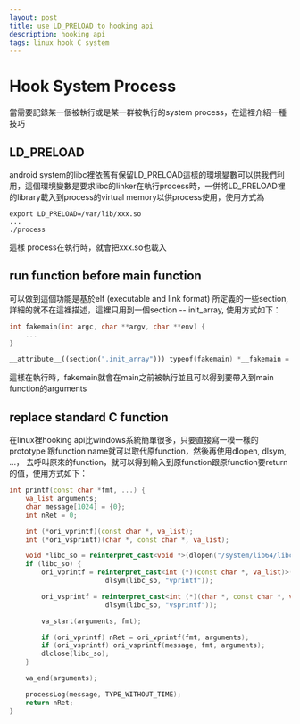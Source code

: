 ```yaml
---
layout: post
title: use LD_PRELOAD to hooking api
description: hooking api
tags: linux hook C system
---
```


# Hook System Process

當需要記錄某一個被執行或是某一群被執行的system process，在這裡介紹一種技巧

## LD_PRELOAD

android system的libc裡依舊有保留LD_PRELOAD這樣的環境變數可以供我們利用，這個環境變數是要求libc的linker在執行process時，一併將LD_PRELOAD裡的library載入到process的virtual memory以供process使用，使用方式為

```shell
export LD_PRELOAD=/var/lib/xxx.so
...
./process

```
這樣 process在執行時，就會把xxx.so也載入

## run function before main function
可以做到這個功能是基於elf (executable and link format) 所定義的一些section, 詳細的就不在這裡描述，這裡只用到一個section -- init_array, 使用方式如下：

```c++
int fakemain(int argc, char **argv, char **env) {
	...
}

__attribute__((section(".init_array"))) typeof(fakemain) *__fakemain = fakemain;
```

這樣在執行時，fakemain就會在main之前被執行並且可以得到要帶入到main function的arguments

## replace standard C function

在linux裡hooking api比windows系統簡單很多，只要直接寫一模一樣的prototype 跟function name就可以取代原function，然後再使用dlopen, dlsym, ...， 去呼叫原來的function，就可以得到輸入到原function跟原function要return的值，使用方式如下：

```c++
int printf(const char *fmt, ...) {
	va_list arguments;
	char message[1024] = {0};
	int nRet = 0;

	int (*ori_vprintf)(const char *, va_list);
	int (*ori_vsprintf)(char *, const char *, va_list);

	void *libc_so = reinterpret_cast<void *>(dlopen("/system/lib64/libc.so", RTLD_NOW));
	if (libc_so) {
		ori_vprintf = reinterpret_cast<int (*)(const char *, va_list)>(
						dlsym(libc_so, "vprintf"));

		ori_vsprintf = reinterpret_cast<int (*)(char *, const char *, va_list)>(
						dlsym(libc_so, "vsprintf"));

		va_start(arguments, fmt);

		if (ori_vprintf) nRet = ori_vprintf(fmt, arguments);
		if (ori_vsprintf) ori_vsprintf(message, fmt, arguments);
		dlclose(libc_so);
	}

	va_end(arguments);

	processLog(message, TYPE_WITHOUT_TIME);
	return nRet;
}
```

